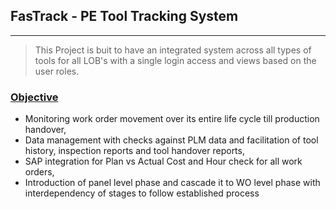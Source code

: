 ## FasTrack - PE Tool Tracking System
***
> This Project is buit to have an integrated system across all types of tools for all LOB's with a single login access and views based on the user roles.

### <u>Objective</u>
 * Monitoring work order movement over its entire life cycle till production handover,
 * Data management with checks against PLM data and facilitation of tool history, inspection reports and tool handover reports,
 * SAP integration for Plan vs Actual Cost and Hour check for all work orders,
 * Introduction of panel level phase and cascade it to WO level phase with interdependency of stages  to follow established process 




